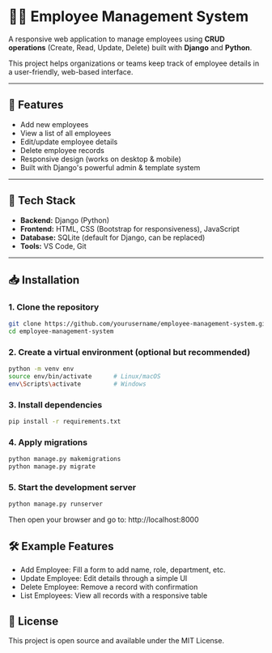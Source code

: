 # 👨‍💼 Employee Management System

A responsive web application to manage employees using **CRUD operations** (Create, Read, Update, Delete) built with **Django** and **Python**.

This project helps organizations or teams keep track of employee details in a user-friendly, web-based interface.

---

## 🚀 Features

- Add new employees
- View a list of all employees
- Edit/update employee details
- Delete employee records
- Responsive design (works on desktop & mobile)
- Built with Django's powerful admin & template system

---

## 🧰 Tech Stack

- **Backend:** Django (Python)
- **Frontend:** HTML, CSS (Bootstrap for responsiveness), JavaScript
- **Database:** SQLite (default for Django, can be replaced)
- **Tools:** VS Code, Git

---

## 📥 Installation

### 1. Clone the repository
```bash
git clone https://github.com/yourusername/employee-management-system.git
cd employee-management-system
```
### 2. Create a virtual environment (optional but recommended)
```bash
python -m venv env
source env/bin/activate      # Linux/macOS
env\Scripts\activate         # Windows
```
### 3. Install dependencies
```bash
pip install -r requirements.txt
```
### 4. Apply migrations
```bash
python manage.py makemigrations
python manage.py migrate
```
### 5. Start the development server
```bash
python manage.py runserver
```
Then open your browser and go to: http://localhost:8000

## 🛠️ Example Features

- Add Employee: Fill a form to add name, role, department, etc.
- Update Employee: Edit details through a simple UI
- Delete Employee: Remove a record with confirmation
- List Employees: View all records with a responsive table

## 📜 License
This project is open source and available under the MIT License.
